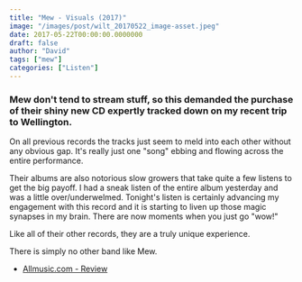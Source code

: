```yaml
---
title: "Mew - Visuals (2017)"
image: "/images/post/wilt_20170522_image-asset.jpeg"
date: 2017-05-22T00:00:00.0000000
draft: false
author: "David"
tags: ["mew"]
categories: ["Listen"]
---
```

### Mew don't tend to stream stuff, so this demanded the purchase of their shiny new CD expertly tracked down on my recent trip to Wellington.

 On all previous records the tracks just seem to meld into each other without any obvious gap. It's really just one "song" ebbing and flowing across the entire performance.

 Their albums are also notorious slow growers that take quite a few listens to get the big payoff. I had a sneak listen of the entire album yesterday and was a little over/underwelmed. Tonight's listen is certainly advancing my engagement with this record and it is starting to liven up those magic synapses in my brain. There are now moments when you just go "wow!"

 Like all of their other records, they are a truly unique experience.

 There is simply no other band like Mew.

-  [Allmusic.com - Review](http://www.allmusic.com/album/visuals-mw0003018260)